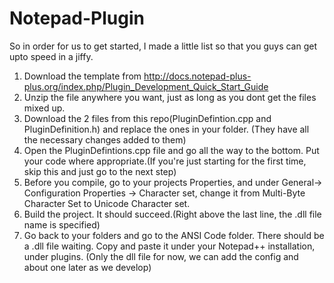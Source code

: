 # Notepad-Plugin
So in order for us to get started, I made a little list so that you guys can get upto speed in a jiffy.

1. Download the template from http://docs.notepad-plus-plus.org/index.php/Plugin_Development_Quick_Start_Guide
2. Unzip the file anywhere you want, just as long as you dont get the files mixed up.
3. Download the 2 files from this repo(PluginDefintion.cpp and PluginDefinition.h) and replace the ones in your folder. (They have all the necessary changes added to them)
4. Open the PluginDefintions.cpp file and go all the way to the bottom. Put your code where appropriate.(If you're just starting for the first time, skip this and just go to the next step)
5. Before you compile, go to your projects Properties, and under General-> Configuration Properties -> Character set, change it from Multi-Byte Character Set to Unicode Character set.
6. Build the project. It should succeed.(Right above the last line, the .dll file name is specified)
7. Go back to your folders and go to the ANSI Code folder. There should be a .dll file waiting. Copy and paste it under your Notepad++ installation, under plugins. (Only the dll file for now, we can add the config and about one later as we develop)
